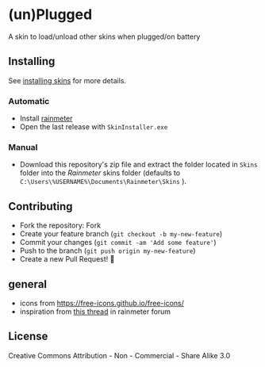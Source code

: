 # (un)Plugged

A skin to load/unload other skins when plugged/on battery

## Installing

See [installing skins](https://docs.rainmeter.net/manual/installing-skins/) for more details.

### Automatic

* Install [rainmeter](https://github.com/rainmeter/rainmeter/releases/latest)
* Open the last release with `SkinInstaller.exe`

### Manual

* Download this repository's zip file and extract the folder located in `Skins` folder into the *Rainmeter* skins folder (defaults to `C:\Users\%USERNAME%\Documents\Rainmeter\Skins` ).

## Contributing

* Fork the repository: Fork
* Create your feature branch (`git checkout -b my-new-feature`)
* Commit your changes (`git commit -am 'Add some feature'`)
* Push to the branch (`git push origin my-new-feature`)
* Create a new Pull Request! 🎉


## general

* icons from https://free-icons.github.io/free-icons/
* inspiration from [this thread](https://forum.rainmeter.net/viewtopic.php?p=206092) in rainmeter forum
 
## License

Creative Commons Attribution - Non - Commercial - Share Alike 3.0

